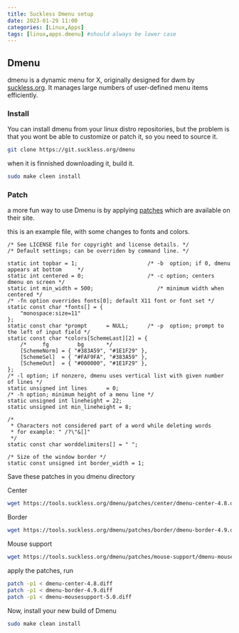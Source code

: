 ```yaml
---
title: Suckless Dmenu setup
date: 2023-01-29 11:00
categories: [Linux,Apps]
tags: [linux,apps.dmenu] #should always be lower case
---
```


## Dmenu
dmenu is a dynamic menu for X, originally designed for dwm by [suckless.org](https://suckless.org). It manages large numbers of user-defined menu items efficiently.

### Install
You can install dmenu from your linux distro repositories, but the problem is that you wont be able to customize or patch it, so you need to source it.

~~~bash
git clone https://git.suckless.org/dmenu
~~~

when it is finnished downloading it, build it.

~~~bash
sudo make cleen install
~~~

### Patch

a more fun way to use Dmenu is by applying [patches](https://tools.suckless.org/dmenu/patches/) which are available on their site.

this is an example file, with some changes to fonts and colors.

~~~
/* See LICENSE file for copyright and license details. */
/* Default settings; can be overriden by command line. */

static int topbar = 1;                      /* -b  option; if 0, dmenu appears at bottom     */
static int centered = 0;                    /* -c option; centers dmenu on screen */
static int min_width = 500;                    /* minimum width when centered */
/* -fn option overrides fonts[0]; default X11 font or font set */
static const char *fonts[] = {
	"monospace:size=11"
};
static const char *prompt      = NULL;      /* -p  option; prompt to the left of input field */
static const char *colors[SchemeLast][2] = {
	/*     fg         bg       */
	[SchemeNorm] = { "#383A59", "#1E1F29" },
	[SchemeSel]  = { "#FAF9FA", "#383A59" },
	[SchemeOut]  = { "#000000", "#1E1F29" },
};
/* -l option; if nonzero, dmenu uses vertical list with given number of lines */
static unsigned int lines      = 0;
/* -h option; minimum height of a menu line */
static unsigned int lineheight = 22;
static unsigned int min_lineheight = 8;

/*
 * Characters not considered part of a word while deleting words
 * for example: " /?\"&[]"
 */
static const char worddelimiters[] = " ";

/* Size of the window border */
static const unsigned int border_width = 1;
~~~

Save these patches in you dmenu directory

Center
~~~bash
wget https://tools.suckless.org/dmenu/patches/center/dmenu-center-4.8.diff
~~~

Border
~~~bash
wget https://tools.suckless.org/dmenu/patches/border/dmenu-border-4.9.diff
~~~

Mouse support
~~~bash
wget https://tools.suckless.org/dmenu/patches/mouse-support/dmenu-mousesupport-5.0.diff
~~~

apply the patches, run
~~~bash
patch -p1 < dmenu-center-4.8.diff
patch -p1 < dmenu-border-4.9.diff
patch -p1 < dmenu-mousesupport-5.0.diff
~~~

Now, install your new build of Dmenu
~~~bash
sudo make clean install
~~~